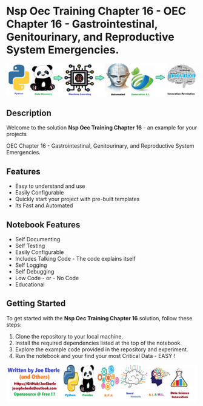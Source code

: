 
# Nsp Oec Training Chapter 16 - OEC Chapter 16 - Gastrointestinal, Genitourinary, and Reproductive System Emergencies.

![Code Logo](code.png)
## Description

Welcome to the solution **Nsp Oec Training Chapter 16** - an example for your projects

OEC Chapter 16 - Gastrointestinal, Genitourinary, and Reproductive System Emergencies.
    
## Features
- Easy to understand and use  
- Easily Configurable 
- Quickly start your project with pre-built templates
- Its Fast and Automated
    
## Notebook Features
- Self Documenting 
- Self Testing 
- Easily Configurable
- Includes Talking Code - The code explains itself
- Self Logging 
- Self Debugging 
- Low Code - or - No Code
- Educational 
    
## Getting Started
To get started with the **Nsp Oec Training Chapter 16** solution, follow these steps:
1. Clone the repository to your local machine.
2. Install the required dependencies listed at the top of the notebook.
3. Explore the example code provided in the repository and experiment.
4. Run the notebook and your find your most Critical Data - EASY !
    
![Code Logo](developer.png)
    